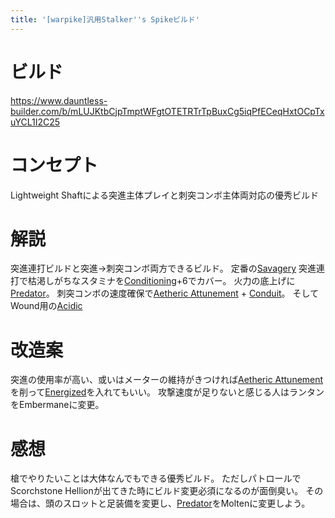 ```yaml
---
title: '[warpike]汎用Stalker''s Spikeビルド'
---
```

# ビルド
https://www.dauntless-builder.com/b/mLUJKtbCjpTmptWFgtOTETRTrTpBuxCg5iqPfECeqHxtOCpTxuYCL1I2C25

# コンセプト
Lightweight Shaftによる突進主体プレイと刺突コンボ主体両対応の優秀ビルド

# 解説
突進連打ビルドと突進→刺突コンボ両方できるビルド。
定番の[Savagery](/data/パーク/#savagery)
突進連打で枯渇しがちなスタミナを[Conditioning](/data/パーク/#conditioning)+6でカバー。
火力の底上げに[Predator](/data/パーク/#predator)。
刺突コンボの速度確保で[Aetheric Attunement](/data/パーク/#aetheric-attunement) + [Conduit](/data/パーク/#conduit)。
そしてWound用の[Acidic](/data/パーク/#acidic)

# 改造案
突進の使用率が高い、或いはメーターの維持がきつければ[Aetheric Attunement](/data/パーク/#aetheric-attunement)を削って[Energized](/data/パーク/#energized)を入れてもいい。
攻撃速度が足りないと感じる人はランタンをEmbermaneに変更。

# 感想
槍でやりたいことは大体なんでもできる優秀ビルド。
ただしパトロールでScorchstone Hellionが出てきた時にビルド変更必須になるのが面倒臭い。
その場合は、頭のスロットと足装備を変更し、[Predator](/data/パーク/#predator)をMoltenに変更しよう。
